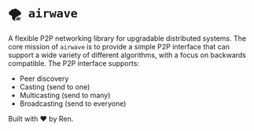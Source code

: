 # `🌪 airwave`

A flexible P2P networking library for upgradable distributed systems. The core mission of `airwave` is to provide a simple P2P interface that can support a wide variety of different algorithms, with a focus on backwards compatible. The P2P interface supports:

- Peer discovery
- Casting (send to one)
- Multicasting (send to many)
- Broadcasting (send to everyone)

Built with ❤ by Ren. 

